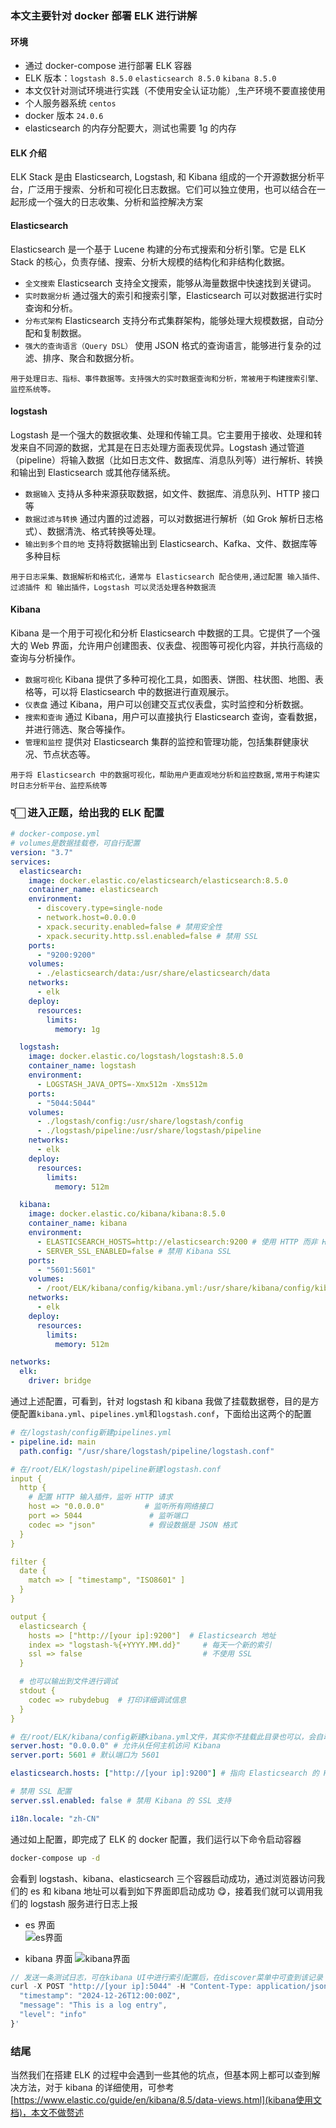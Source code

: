 ### 本文主要针对 docker 部署 ELK 进行讲解

#### 环境

- 通过 docker-compose 进行部署 ELK 容器
- ELK 版本：`logstash 8.5.0` `elasticsearch 8.5.0` `kibana 8.5.0`
- 本文仅针对测试环境进行实践（不使用安全认证功能）,生产环境不要直接使用
- 个人服务器系统 `centos`
- docker 版本 `24.0.6`
- elasticsearch 的内存分配要大，测试也需要 1g 的内存

#### ELK 介绍

ELK Stack 是由 Elasticsearch, Logstash, 和 Kibana 组成的一个开源数据分析平台，广泛用于搜索、分析和可视化日志数据。它们可以独立使用，也可以结合在一起形成一个强大的日志收集、分析和监控解决方案

#### Elasticsearch

Elasticsearch 是一个基于 Lucene 构建的分布式搜索和分析引擎。它是 ELK Stack 的核心，负责存储、搜索、分析大规模的结构化和非结构化数据。

- `全文搜索` Elasticsearch 支持全文搜索，能够从海量数据中快速找到关键词。
- `实时数据分析` 通过强大的索引和搜索引擎，Elasticsearch 可以对数据进行实时查询和分析。
- `分布式架构` Elasticsearch 支持分布式集群架构，能够处理大规模数据，自动分配和复制数据。
- `强大的查询语言（Query DSL）` 使用 JSON 格式的查询语言，能够进行复杂的过滤、排序、聚合和数据分析。

`用于处理日志、指标、事件数据等。支持强大的实时数据查询和分析，常被用于构建搜索引擎、监控系统等。`

#### logstash

Logstash 是一个强大的数据收集、处理和传输工具。它主要用于接收、处理和转发来自不同源的数据，尤其是在日志处理方面表现优异。Logstash 通过管道（pipeline）将输入数据（比如日志文件、数据库、消息队列等）进行解析、转换和输出到 Elasticsearch 或其他存储系统。

- `数据输入` 支持从多种来源获取数据，如文件、数据库、消息队列、HTTP 接口等
- `数据过滤与转换` 通过内置的过滤器，可以对数据进行解析（如 Grok 解析日志格式）、数据清洗、格式转换等处理。
- `输出到多个目的地` 支持将数据输出到 Elasticsearch、Kafka、文件、数据库等多种目标

`用于日志采集、数据解析和格式化，通常与 Elasticsearch 配合使用,通过配置 输入插件、过滤插件 和 输出插件，Logstash 可以灵活处理各种数据流`

#### Kibana

Kibana 是一个用于可视化和分析 Elasticsearch 中数据的工具。它提供了一个强大的 Web 界面，允许用户创建图表、仪表盘、视图等可视化内容，并执行高级的查询与分析操作。

- `数据可视化` Kibana 提供了多种可视化工具，如图表、饼图、柱状图、地图、表格等，可以将 Elasticsearch 中的数据进行直观展示。
- `仪表盘` 通过 Kibana，用户可以创建交互式仪表盘，实时监控和分析数据。
- `搜索和查询` 通过 Kibana，用户可以直接执行 Elasticsearch 查询，查看数据，并进行筛选、聚合等操作。
- `管理和监控` 提供对 Elasticsearch 集群的监控和管理功能，包括集群健康状况、节点状态等。

`用于将 Elasticsearch 中的数据可视化，帮助用户更直观地分析和监控数据,常用于构建实时日志分析平台、监控系统等`

### 👇🏻 进入正题，给出我的 ELK 配置

```yml
# docker-compose.yml
# volumes是数据挂载卷，可自行配置
version: "3.7"
services:
  elasticsearch:
    image: docker.elastic.co/elasticsearch/elasticsearch:8.5.0
    container_name: elasticsearch
    environment:
      - discovery.type=single-node
      - network.host=0.0.0.0
      - xpack.security.enabled=false # 禁用安全性
      - xpack.security.http.ssl.enabled=false # 禁用 SSL
    ports:
      - "9200:9200"
    volumes:
      - ./elasticsearch/data:/usr/share/elasticsearch/data
    networks:
      - elk
    deploy:
      resources:
        limits:
          memory: 1g

  logstash:
    image: docker.elastic.co/logstash/logstash:8.5.0
    container_name: logstash
    environment:
      - LOGSTASH_JAVA_OPTS=-Xmx512m -Xms512m
    ports:
      - "5044:5044"
    volumes:
      - ./logstash/config:/usr/share/logstash/config
      - ./logstash/pipeline:/usr/share/logstash/pipeline
    networks:
      - elk
    deploy:
      resources:
        limits:
          memory: 512m

  kibana:
    image: docker.elastic.co/kibana/kibana:8.5.0
    container_name: kibana
    environment:
      - ELASTICSEARCH_HOSTS=http://elasticsearch:9200 # 使用 HTTP 而非 HTTPS
      - SERVER_SSL_ENABLED=false # 禁用 Kibana SSL
    ports:
      - "5601:5601"
    volumes:
      - /root/ELK/kibana/config/kibana.yml:/usr/share/kibana/config/kibana.yml
    networks:
      - elk
    deploy:
      resources:
        limits:
          memory: 512m

networks:
  elk:
    driver: bridge
```

通过上述配置，可看到，针对 logstash 和 kibana 我做了挂载数据卷，目的是方便配置`kibana.yml`、`pipelines.yml`和`logstash.conf`，下面给出这两个的配置

```yml
# 在/logstash/config新建pipelines.yml
- pipeline.id: main
  path.config: "/usr/share/logstash/pipeline/logstash.conf"

# 在/root/ELK/logstash/pipeline新建logstash.conf
input {
  http {
    # 配置 HTTP 输入插件，监听 HTTP 请求
    host => "0.0.0.0"         # 监听所有网络接口
    port => 5044               # 监听端口
    codec => "json"            # 假设数据是 JSON 格式
  }
}

filter {
  date {
    match => [ "timestamp", "ISO8601" ]
  }
}

output {
  elasticsearch {
    hosts => ["http://[your ip]:9200"]  # Elasticsearch 地址
    index => "logstash-%{+YYYY.MM.dd}"     # 每天一个新的索引
    ssl => false                           # 不使用 SSL
  }

  # 也可以输出到文件进行调试
  stdout {
    codec => rubydebug  # 打印详细调试信息
  }
}
```

```yml
# 在/root/ELK/kibana/config新建kibana.yml文件，其实你不挂载此目录也可以，会自动创建，但不方便我们修改配置
server.host: "0.0.0.0" # 允许从任何主机访问 Kibana
server.port: 5601 # 默认端口为 5601

elasticsearch.hosts: ["http://[your ip]:9200"] # 指向 Elasticsearch 的 HTTP 地址

# 禁用 SSL 配置
server.ssl.enabled: false # 禁用 Kibana 的 SSL 支持

i18n.locale: "zh-CN"
```

通过如上配置，即完成了 ELK 的 docker 配置，我们运行以下命令启动容器

```cmd
docker-compose up -d
```

会看到 logstash、kibana、elasticsearch 三个容器启动成功，通过浏览器访问我们的 es 和 kibana 地址可以看到如下界面即启动成功 😋，接着我们就可以调用我们的 logstash 服务进行日志上报  

- es 界面  
  ![es界面](https://www.yanquankun.cn/cdn/elk/es.png)

- kibana 界面
  ![kibana界面](https://www.yanquankun.cn/cdn/elk/kibana.png)

```javascript
// 发送一条测试日志，可在kibana UI中进行索引配置后，在discover菜单中可查到该记录
curl -X POST "http://[your ip]:5044" -H "Content-Type: application/json" -d '{
  "timestamp": "2024-12-26T12:00:00Z",
  "message": "This is a log entry",
  "level": "info"
}'
```

### 结尾

当然我们在搭建 ELK 的过程中会遇到一些其他的坑点，但基本网上都可以查到解决方法，对于 kibana 的详细使用，可参考[https://www.elastic.co/guide/en/kibana/8.5/data-views.html](kibana使用文档)，本文不做赘述
